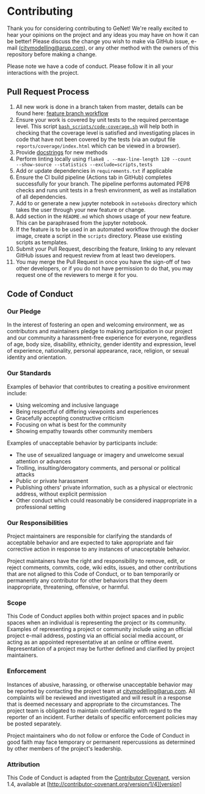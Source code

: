 # Contributing

Thank you for considering contributing to GeNet! We're really excited to hear your opinions on the project and any ideas
you may have on how it can be better! Please discuss the change you wish to make via GitHub issue,
e-mail ([citymodelling@arup.com](mailto:citymodelling@arup.com)), or any other method with the owners of 
this repository before making a change. 

Please note we have a code of conduct. Please follow it in all your interactions with the project.

## Pull Request Process

1. All new work is done in a branch taken from master, details can be found here:
[feature branch workflow](https://www.atlassian.com/git/tutorials/comparing-workflows/feature-branch-workflow)
2. Ensure your work is covered by unit tests to the required percentage level. This script 
[`bash_scripts/code-coverage.sh`](https://github.com/arup-group/genet/blob/master/bash_scripts/code-coverage.sh)
 will help both in checking that the coverage level is satisfied and investigating places in code that have not been 
 covered by the tests (via an output file `reports/coverage/index.html` which can be viewed in a browser).
3. Provide [docstrings](https://www.python.org/dev/peps/pep-0257/) for new methods 
4. Perform linting locally using ```flake8 . --max-line-length 120 --count  --show-source --statistics --exclude=scripts,tests```
5. Add or update dependencies in `requirements.txt` if applicable
6. Ensure the CI build pipeline (Actions tab in GitHub) completes successfully for your branch. The pipeline performs 
automated PEP8 checks and runs unit tests in a fresh environment, as well as installation of all dependencies.
7. Add to or generate a new jupyter notebook in `notebooks` directory which takes the user through your new feature or
change.
8. Add section in the `README.md` which shows usage of your new feature. This can be paraphrased from the jupyter
notebook.
9. If the feature is to be used in an automated workflow through the docker image, create a script in the `scripts`
directory. Please use existing scripts as templates.
10. Submit your Pull Request, describing the feature, linking to any relevant GitHub issues and request review from at 
least two developers.
11. You may merge the Pull Request in once you have the sign-off of two other developers, or if you 
do not have permission to do that, you may request one of the reviewers to merge it for you.

## Code of Conduct

### Our Pledge

In the interest of fostering an open and welcoming environment, we as
contributors and maintainers pledge to making participation in our project and
our community a harassment-free experience for everyone, regardless of age, body
size, disability, ethnicity, gender identity and expression, level of experience,
nationality, personal appearance, race, religion, or sexual identity and
orientation.

### Our Standards

Examples of behavior that contributes to creating a positive environment
include:

* Using welcoming and inclusive language
* Being respectful of differing viewpoints and experiences
* Gracefully accepting constructive criticism
* Focusing on what is best for the community
* Showing empathy towards other community members

Examples of unacceptable behavior by participants include:

* The use of sexualized language or imagery and unwelcome sexual attention or
advances
* Trolling, insulting/derogatory comments, and personal or political attacks
* Public or private harassment
* Publishing others' private information, such as a physical or electronic
  address, without explicit permission
* Other conduct which could reasonably be considered inappropriate in a
  professional setting

### Our Responsibilities

Project maintainers are responsible for clarifying the standards of acceptable
behavior and are expected to take appropriate and fair corrective action in
response to any instances of unacceptable behavior.

Project maintainers have the right and responsibility to remove, edit, or
reject comments, commits, code, wiki edits, issues, and other contributions
that are not aligned to this Code of Conduct, or to ban temporarily or
permanently any contributor for other behaviors that they deem inappropriate,
threatening, offensive, or harmful.

### Scope

This Code of Conduct applies both within project spaces and in public spaces
when an individual is representing the project or its community. Examples of
representing a project or community include using an official project e-mail
address, posting via an official social media account, or acting as an appointed
representative at an online or offline event. Representation of a project may be
further defined and clarified by project maintainers.

### Enforcement

Instances of abusive, harassing, or otherwise unacceptable behavior may be
reported by contacting the project team at [citymodelling@arup.com](mailto:citymodelling@arup.com). All
complaints will be reviewed and investigated and will result in a response that
is deemed necessary and appropriate to the circumstances. The project team is
obligated to maintain confidentiality with regard to the reporter of an incident.
Further details of specific enforcement policies may be posted separately.

Project maintainers who do not follow or enforce the Code of Conduct in good
faith may face temporary or permanent repercussions as determined by other
members of the project's leadership.

### Attribution

This Code of Conduct is adapted from the [Contributor Covenant][homepage], version 1.4,
available at [http://contributor-covenant.org/version/1/4][version]

[homepage]: http://contributor-covenant.org
[version]: http://contributor-covenant.org/version/1/4/